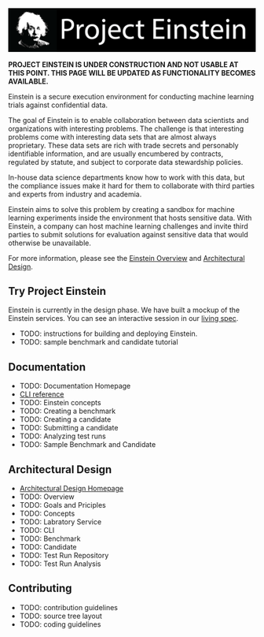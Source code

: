 <img src="./documentation/banner.png" width="1024"/>

**PROJECT EINSTEIN IS UNDER CONSTRUCTION AND NOT USABLE AT THIS POINT.
THIS PAGE WILL BE UPDATED AS FUNCTIONALITY BECOMES AVAILABLE.**

Einstein is a secure execution environment for conducting machine learning trials against confidential data.

The goal of Einstein is to enable collaboration between data scientists and organizations with interesting problems.
The challenge is that interesting problems come with interesting data sets that are almost always proprietary. These data sets are rich with trade secrets and personably identifiable information, and are usually encumbered by contracts, regulated by statute, and subject to corporate data stewardship policies.

In-house data science departments know how to work with this data, but the compliance issues make it hard for them to collaborate with third parties and experts from industry and academia.

Einstein aims to solve this problem by creating a sandbox for machine learning experiments inside the environment that hosts sensitive data.
With Einstein, a company can host machine learning challenges and invite third parties to submit solutions for evaluation against sensitive data that would otherwise be unavailable.

For more information, please see the [Einstein Overview](documentation/overview.md) and [Architectural Design](documentation/architecture/architecture.md).

## Try Project Einstein

Einstein is currently in the design phase. We have built a mockup of the Einstein services. You can see an interactive session in our [living spec](documentation/test.out.md). 

* TODO: instructions for building and deploying Einstein.
* TODO: sample benchmark and candidate tutorial

## Documentation

* TODO: Documentation Homepage
* [CLI reference](documentation/reference/cli/cli.md)
* TODO: Einstein concepts
* TODO: Creating a benchmark
* TODO: Creating a candidate
* TODO: Submitting a candidate
* TODO: Analyzing test runs
* TODO: Sample Benchmark and Candidate

## Architectural Design

* [Architectural Design Homepage](documentation/architecture/architecture.md)
* TODO: Overview
* TODO: Goals and Priciples
* TODO: Concepts
* TODO: Labratory Service
* TODO: CLI
* TODO: Benchmark
* TODO: Candidate
* TODO: Test Run Repository
* TODO: Test Run Analysis

## Contributing

* TODO: contribution guidelines
* TODO: source tree layout
* TODO: coding guidelines

